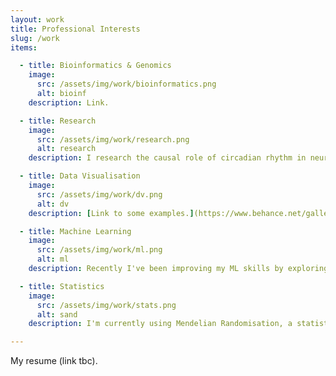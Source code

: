 ```yaml
---
layout: work
title: Professional Interests
slug: /work
items:

  - title: Bioinformatics & Genomics
    image: 
      src: /assets/img/work/bioinformatics.png
      alt: bioinf
    description: Link.

  - title: Research 
    image: 
      src: /assets/img/work/research.png
      alt: research
    description: I research the causal role of circadian rhythm in neuropsychiatric disorders. Link. 

  - title: Data Visualisation
    image:
      src: /assets/img/work/dv.png
      alt: dv
    description: [Link to some examples.](https://www.behance.net/gallery/93906651/dataviz).

  - title: Machine Learning
    image:
      src: /assets/img/work/ml.png
      alt: ml
    description: Recently I've been improving my ML skills by exploring activity measurements in a depression dataset and training a model to predict depression diagnosis. [Link to Kaggle profile.](https://www.kaggle.com/shanecrinion)

  - title: Statistics
    image:
      src: /assets/img/work/stats.png
      alt: sand
    description: I'm currently using Mendelian Randomisation, a statistical approach which uses genetic instruments to explore the effect of risk factors on disease. Link.

---
```

My resume (link tbc).

<br />
<br />
